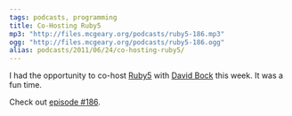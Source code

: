 ```yaml
---
tags: podcasts, programming
title: Co-Hosting Ruby5
mp3: "http://files.mcgeary.org/podcasts/ruby5-186.mp3"
ogg: "http://files.mcgeary.org/podcasts/ruby5-186.ogg"
alias: podcasts/2011/06/24/co-hosting-ruby5/
---
```

I had the opportunity to co-host [Ruby5](http://ruby5.envylabs.com/) with [David Bock](http://codesherpas.com/) this week.  It was a fun time.

Check out [episode #186](http://ruby5.envylabs.com/episodes/189-episode-186-june-24-2011).
